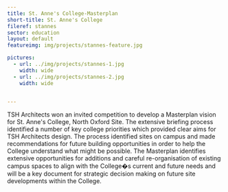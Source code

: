 ```yaml
---
title: St. Anne's College-Masterplan
short-title: St. Anne's College
fileref: stannes
sector: education
layout: default
featureimg: img/projects/stannes-feature.jpg

pictures:
  - url: ../img/projects/stannes-1.jpg
    width: wide
  - url: ../img/projects/stannes-2.jpg
    width: wide


---
```


TSH Architects won an invited competition to develop a Masterplan vision for St. Anne's College, North Oxford Site.  The extensive briefing process identified a number of key college priorities which provided clear aims for TSH Architects design.
The process identified sites on campus and made recommendations for future building opportunities in order to help the College understand what might be possible.
The Masterplan identifies extensive opportunities for additions and careful re-organisation of existing campus spaces to align with the College�s current and future needs and will be a key document for strategic decision making on future site developments within the College.


